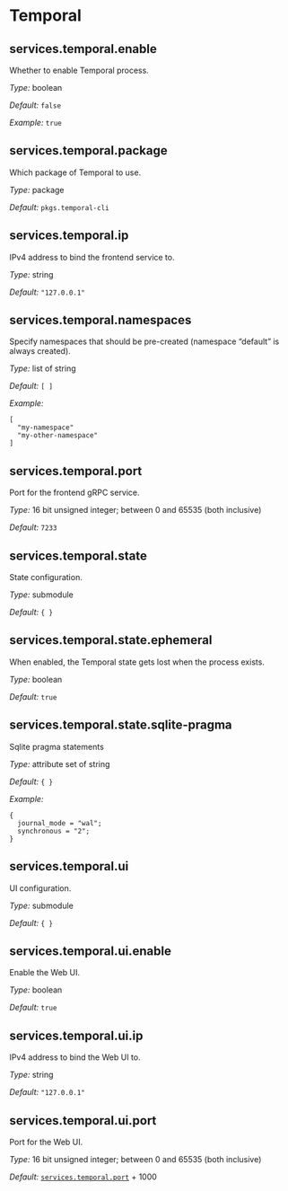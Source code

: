   # Temporal
  


## services\.temporal\.enable

Whether to enable Temporal process\.



*Type:*
boolean



*Default:*
` false `



*Example:*
` true `



## services\.temporal\.package



Which package of Temporal to use\.



*Type:*
package



*Default:*
` pkgs.temporal-cli `



## services\.temporal\.ip



IPv4 address to bind the frontend service to\.



*Type:*
string



*Default:*
` "127.0.0.1" `



## services\.temporal\.namespaces



Specify namespaces that should be pre-created (namespace “default” is always created)\.



*Type:*
list of string



*Default:*
` [ ] `



*Example:*

```
[
  "my-namespace"
  "my-other-namespace"
]
```



## services\.temporal\.port



Port for the frontend gRPC service\.



*Type:*
16 bit unsigned integer; between 0 and 65535 (both inclusive)



*Default:*
` 7233 `



## services\.temporal\.state



State configuration\.



*Type:*
submodule



*Default:*
` { } `



## services\.temporal\.state\.ephemeral



When enabled, the Temporal state gets lost when the process exists\.



*Type:*
boolean



*Default:*
` true `



## services\.temporal\.state\.sqlite-pragma



Sqlite pragma statements



*Type:*
attribute set of string



*Default:*
` { } `



*Example:*

```
{
  journal_mode = "wal";
  synchronous = "2";
}
```



## services\.temporal\.ui



UI configuration\.



*Type:*
submodule



*Default:*
` { } `



## services\.temporal\.ui\.enable



Enable the Web UI\.



*Type:*
boolean



*Default:*
` true `



## services\.temporal\.ui\.ip



IPv4 address to bind the Web UI to\.



*Type:*
string



*Default:*
` "127.0.0.1" `



## services\.temporal\.ui\.port



Port for the Web UI\.



*Type:*
16 bit unsigned integer; between 0 and 65535 (both inclusive)



*Default:*
[` services.temporal.port `](\#servicestemporalport) + 1000
